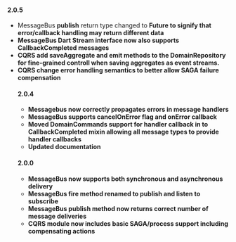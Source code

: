 #### 2.0.5 
 * MessageBus **publish** return type changed to **Future<Object>** to signify that error/callback handling may return different data
 * MessageBus Dart Stream interface now also supports **CallbackCompleted** messages
 * CQRS add **saveAggregate** and **emit** methods to the **DomainRepository** for fine-grained controll when saving aggregates as event streams.
 * CQRS change error handling semantics to better allow SAGA failure compensation
 
#### 2.0.4 
 * Messagebus now correctly propagates errors in message handlers
 * MessageBus supports **cancelOnError** flag and **onError** callback
 * Moved **DomainCommands** support for handler callback in to **CallbackCompleted** mixin allowing all message types to provide handler callbacks
 * Updated documentation

#### 2.0.0
 * MessageBus now supports both synchronous and asynchronous delivery
 * MessageBus **fire** method renamed to **publish** and **listen** to **subscribe**
 * MessageBus **publish** method now returns correct number of message deliveries
 * CQRS module now includes basic SAGA/process support including compensating actions